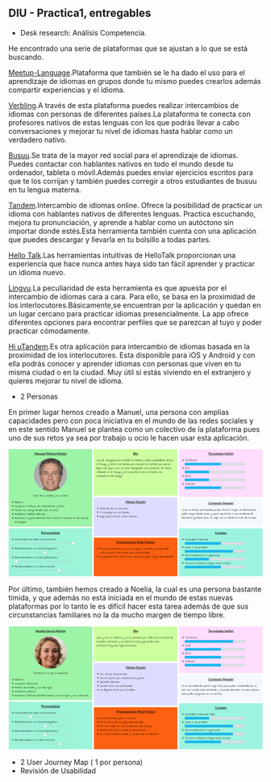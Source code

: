 ## DIU - Practica1, entregables




- Desk research: Análisis Competencia.

He encontrado una serie de plataformas que se ajustan a lo que se está buscando.

[Meetup-Language](https://www.meetup.com/es-ES/find/language/).Plataforma que también se le ha dado el uso para el aprendizaje de idiomas en grupos donde tu mismo puedes crearlos además compartir experiencias y el idioma.

[Verbling](https://es.verbling.com/).A través de esta plataforma puedes realizar intercambios de idiomas con personas de diferentes países.La plataforma te conecta con profesores nativos de estas lenguas con los que podrás llevar a cabo conversaciones y mejorar tu nivel de idiomas hasta hablar como un verdadero nativo.

[Busuu](https://www.busuu.com/es).Se trata de la mayor red social para el aprendizaje de idiomas. Puedes contactar con hablantes nativos en todo el mundo desde tu ordenador, tableta o móvil.Además puedes enviar ejercicios escritos para que te los corrijan y también puedes corregir a otros estudiantes de busuu en tu lengua materna.

[Tandem](https://www.tandem.net/es).Intercambio de idiomas online. Ofrece la posibilidad de practicar un idioma con hablantes nativos de diferentes lenguas. Practica escuchando, mejora tu pronunciación, y aprende a hablar como un autóctono sin importar donde estés.Esta herramienta también cuenta con una aplicación que puedes descargar y llevarla en tu bolsillo a todas partes.

[Hello Talk](https://www.hellotalk.com/#sp).Las herramientas intuitivas de HelloTalk proporcionan una experiencia que hace nunca antes haya sido tan fácil aprender y practicar un idioma nuevo.

[Lingvu](https://www.facebook.com/lingvu).La peculiaridad de esta herramienta es que apuesta por el intercambio de idiomas cara a cara. Para ello, se basa en la proximidad de los interlocutores.Básicamente,se encuentran por la aplicación y quedan en un lugar cercano para practicar idiomas presencialmente. La app ofrece diferentes opciones para encontrar perfiles que se parezcan al tuyo y poder practicar cómodamente.

[Hi uTandem](https://www.facebook.com/Hiutandemapp/).Es otra aplicación para intercambio de idiomas basada en la proximidad de los interlocutores. Esta disponible para iOS y Android y con ella podrás conocer y aprender idiomas con personas que viven en tu misma ciudad o en la ciudad. Muy útil si estás viviendo en el extranjero y quieres mejorar tu nivel de idioma.

- 2 Personas

En primer lugar hemos creado a Manuel, una persona con amplias capacidades pero con poca iniciativa en el mundo de las redes sociales y en este sentido Manuel se plantea como un colectivo de la plataforma pues uno de sus retos ya sea por trabajo u ocio le hacen usar esta aplicación.

![foto1](MANU1.png)

Por último, también hemos creado a Noelia, la cual es una persona bastante tímida, y que además no está iniciada en el mundo de estas nuevas plataformas por lo tanto le es difícil hacer esta tarea además de que sus circunstancias familiares no la da mucho margen de tiempo libre.

![foto2](NOEL1.png)

- 2 User Journey Map  ( 1 por persona)
- Revisión de Usabilidad
